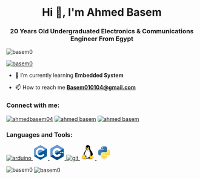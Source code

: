 <h1 align="center">Hi 👋, I'm Ahmed Basem</h1>
<h3 align="center">20 Years Old Undergraduated Electronics & Communications Engineer From Egypt</h3>

<p align="left"> <img src="https://komarev.com/ghpvc/?username=basem0&label=Profile%20views&color=0e75b6&style=flat" alt="basem0" /> </p>

<p align="left"> <a href="https://github.com/ryo-ma/github-profile-trophy"><img src="https://github-profile-trophy.vercel.app/?username=basem0" alt="basem0" /></a> </p>

- 🌱 I’m currently learning **Embedded System**

- 📫 How to reach me **Basem010104@gmail.com**

<h3 align="left">Connect with me:</h3>
<p align="left">
<a href="https://twitter.com/ahmedbasem04" target="blank"><img align="center" src="https://raw.githubusercontent.com/rahuldkjain/github-profile-readme-generator/master/src/images/icons/Social/twitter.svg" alt="ahmedbasem04" height="30" width="40" /></a>
<a href="https://linkedin.com/in/ahmed basem" target="blank"><img align="center" src="https://raw.githubusercontent.com/rahuldkjain/github-profile-readme-generator/master/src/images/icons/Social/linked-in-alt.svg" alt="ahmed basem" height="30" width="40" /></a>
<a href="https://fb.com/ahmed basem" target="blank"><img align="center" src="https://raw.githubusercontent.com/rahuldkjain/github-profile-readme-generator/master/src/images/icons/Social/facebook.svg" alt="ahmed basem" height="30" width="40" /></a>
</p>

<h3 align="left">Languages and Tools:</h3>
<p align="left"> <a href="https://www.arduino.cc/" target="_blank" rel="noreferrer"> <img src="https://cdn.worldvectorlogo.com/logos/arduino-1.svg" alt="arduino" width="40" height="40"/> </a> <a href="https://www.cprogramming.com/" target="_blank" rel="noreferrer"> <img src="https://raw.githubusercontent.com/devicons/devicon/master/icons/c/c-original.svg" alt="c" width="40" height="40"/> </a> <a href="https://www.w3schools.com/cpp/" target="_blank" rel="noreferrer"> <img src="https://raw.githubusercontent.com/devicons/devicon/master/icons/cplusplus/cplusplus-original.svg" alt="cplusplus" width="40" height="40"/> </a> <a href="https://git-scm.com/" target="_blank" rel="noreferrer"> <img src="https://www.vectorlogo.zone/logos/git-scm/git-scm-icon.svg" alt="git" width="40" height="40"/> </a> <a href="https://www.linux.org/" target="_blank" rel="noreferrer"> <img src="https://raw.githubusercontent.com/devicons/devicon/master/icons/linux/linux-original.svg" alt="linux" width="40" height="40"/> </a> <a href="https://www.python.org" target="_blank" rel="noreferrer"> <img src="https://raw.githubusercontent.com/devicons/devicon/master/icons/python/python-original.svg" alt="python" width="40" height="40"/> </a> </p>

<p><img align="left" src="https://github-readme-stats.vercel.app/api/top-langs?username=basem0&show_icons=true&locale=en&layout=compact" alt="basem0" /></p>

<p>&nbsp;<img align="center" src="https://github-readme-stats.vercel.app/api?username=basem0&show_icons=true&locale=en" alt="basem0" /></p>
